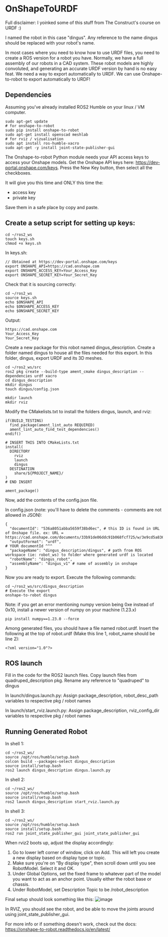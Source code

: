 # OnShapeToURDF
Full disclaimer: I yoinked some of this stuff from The Construct's course on URDF :)

I named the robot in this case "dingus". Any reference to the name dingus should be replaced with your robot's name.

In most cases where you need to know how to use URDF files, you need to create a ROS version for a robot you have.
Normally, we have a full assembly of our robots in a CAD system.
These robot models are highly convoluted, and generating an accurate URDF version by hand is no easy feat.
We need a way to export automatically to URDF.
We can use Onshape-to-robot to export automatically to URDF!

## Dependencies
Assuming you've already installed ROS2 Humble on your linux / VM computer.
```
sudo apt-get update
# for onshape-to-robot
sudo pip install onshape-to-robot
sudo apt-get install openscad meshlab
# for rviz / vizualisation
sudo apt install ros-humble-xacro
sudo apt-get -y install joint-state-publisher-gui
```
The Onshape-to-robot Python module needs your API access keys to access your Onshape models.
Get the Onshape API keys here: https://dev-portal.onshape.com/keys.
Press the New Key button, then select all the checkboxes.

It will give you this time and ONLY this time the:
- access key
- private key

Save them in a safe place by copy and paste.

## Create a setup script for setting up keys:
```
cd ~/ros2_ws
touch keys.sh
chmod +x keys.sh
```
In keys.sh:
```
// Obtained at https://dev-portal.onshape.com/keys
export ONSHAPE_API=https://cad.onshape.com
export ONSHAPE_ACCESS_KEY=Your_Access_Key
export ONSHAPE_SECRET_KEY=Your_Secret_Key
```
Check that it is sourcing correctly:
```
cd ~/ros2_ws
source keys.sh
echo $ONSHAPE_API
echo $ONSHAPE_ACCESS_KEY
echo $ONSHAPE_SECRET_KEY
```
Output:
```
https://cad.onshape.com
Your_Access_Key
Your_Secret_Key
```
Create a new package for this robot named dingus_description.
Create a folder named dingus to house all the files needed for this export.
In this folder, dingus, export URDF and its 3D meshes.
```
cd ~/ros2_ws/src
ros2 pkg create --build-type ament_cmake dingus_description --dependencies urdf xacro
cd dingus_description
mkdir dingus
touch dingus/config.json

mkdir launch
mkdir rviz
```
Modify the CMakelists.txt to install the folders dingus, launch, and rviz:
```
if(BUILD_TESTING)
  find_package(ament_lint_auto REQUIRED)
  ament_lint_auto_find_test_dependencies()
endif()

# INSERT THIS INTO CMakeLists.txt
install(
  DIRECTORY
    rviz
    launch
	dingus
  DESTINATION
    share/${PROJECT_NAME}/
)
# END INSERT

ament_package()
```
Now, add the contents of the config.json file.

In config.json (note: you'll have to delete the comments - comments are not allowed in JSON):
```
{
  "documentId": "536a8051abba5659f38bd6ec", # this ID is found in URL of Onshape file. ex: URL = https://cad.onshape.com/documents/33b91de06ddc91b068fcf725/w/3e9cd5a83630cb75d064813a/e/8e6a230fa3aabb1441b0aa17
  "outputFormat": "urdf",                                                                                                      # YOUR documentId ^^^
  "packageName": "dingus_description/dingus", # path from ROS workspace (ie: robot_ws) to folder where generated urdf is located
  "robotName": "dingus_robot",
  "assemblyName": "dingus_v1" # name of assembly in onshape
}
```
Now you are ready to export.
Execute the following commands:
```
cd ~/ros2_ws/src/dingus_description
# Execute the export
onshape-to-robot dingus
```
Note: if you get an error mentioning numpy version being 0xe instead of 0x10, install a newer version of numpy on your machine (1.23.x)
```
pip install numpy==1.23.0 --force
```
Among generated files, you should have a file named robot.urdf.
Insert the following at the top of robot.urdf (Make this line 1, robot_name should be line 2):
```
<?xml version="1.0"?>
```

## ROS launch
Fill in the code for the ROS2 launch files. Copy launch files from quadruped_description pkg. Rename any reference to "quadruped" to dingus

In launch/dingus.launch.py: Assign package_description, robot_desc_path variables to respective pkg / robot names

In launch/start_rviz.launch.py: Assign package_description, rviz_config_dir variables to respective pkg / robot names 

## Running Generated Robot
In shell 1:
```
cd ~/ros2_ws/
source /opt/ros/humble/setup.bash
colcon build --packages-select dingus_description
source install/setup.bash
ros2 launch dingus_description dingus.launch.py
```
In shell 2:
```
cd ~/ros2_ws/
source /opt/ros/humble/setup.bash
source install/setup.bash
ros2 launch dingus_description start_rviz.launch.py
```
In shell 3:
```
cd ~/ros2_ws/
source /opt/ros/humble/setup.bash
source install/setup.bash
ros2 run joint_state_publisher_gui joint_state_publisher_gui
```
When rviz2 boots up, adjust the display accordingly:

1. Go to lower left corner of window, click on Add. This will left you create a new display based on display type or topic.
2. Make sure you're on "By display type", then scroll down until you see RobotModel. Select it and OK.
3. Under Global Options, set the fixed frame to whatever part of the model you want to act as an anchor point. Usually either the robot base or chassis.
4. Under RobotModel, set Description Topic to be /robot_description

Final setup should look something like this:
![image](https://github.com/user-attachments/assets/58de415f-0887-4f96-af30-84f67003111c)

In RVIZ, you should see the robot, and be able to move the joints around using joint_state_publisher_gui.

For more info or if something doesn't work, check out the docs: https://onshape-to-robot.readthedocs.io/en/latest/
